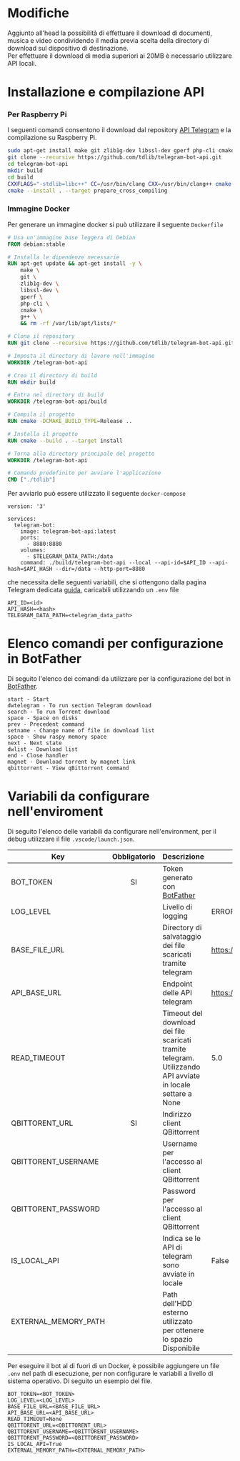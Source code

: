 # Modifiche

Aggiunto all'head la possibilità di effettuare il download di documenti, musica e video condividendo il media previa scelta della directory di download sul dispositivo di destinazione.</br>
Per effettuare il download di media superiori ai 20MB è necessario utilizzare API locali.

# Installazione e compilazione API

### Per Raspberry Pi
I seguenti comandi consentono il download dal repository [API Telegram](https://github.com/tdlib/telegram-bot-api.git) e la compilazione su Raspberry Pi.

```bash
sudo apt-get install make git zlib1g-dev libssl-dev gperf php-cli cmake clang libc++-dev libc++abi-dev
git clone --recursive https://github.com/tdlib/telegram-bot-api.git
cd telegram-bot-api
mkdir build
cd build
CXXFLAGS="-stdlib=libc++" CC=/usr/bin/clang CXX=/usr/bin/clang++ cmake -DCMAKE_BUILD_TYPE=Release -DCMAKE_INSTALL_PREFIX:PATH=../tdlib ..
cmake --install . --target prepare_cross_compiling
```

### Immagine Docker
Per generare un immagine docker si può utilizzare il seguente `Dockerfile`

```Dockerfile
# Usa un'immagine base leggera di Debian
FROM debian:stable

# Installa le dipendenze necessarie
RUN apt-get update && apt-get install -y \
    make \
    git \
    zlib1g-dev \
    libssl-dev \
    gperf \
    php-cli \
    cmake \
    g++ \
    && rm -rf /var/lib/apt/lists/*

# Clona il repository
RUN git clone --recursive https://github.com/tdlib/telegram-bot-api.git /telegram-bot-api

# Imposta il directory di lavoro nell'immagine
WORKDIR /telegram-bot-api

# Crea il directory di build
RUN mkdir build

# Entra nel directory di build
WORKDIR /telegram-bot-api/build

# Compila il progetto
RUN cmake -DCMAKE_BUILD_TYPE=Release ..

# Installa il progetto
RUN cmake --build . --target install

# Torna alla directory principale del progetto
WORKDIR /telegram-bot-api

# Comando predefinito per avviare l'applicazione
CMD ["./tdlib"]
```

Per avviarlo può essere utilizzato il seguente `docker-compose`

```docker-compose
version: '3'

services:
  telegram-bot:
    image: telegram-bot-api:latest
    ports:
      - 8880:8880
    volumes:
      - $TELEGRAM_DATA_PATH:/data
    command: ./build/telegram-bot-api --local --api-id=$API_ID --api-hash=$API_HASH --dir=/data --http-port=8880
```

che necessita delle seguenti variabili, che si ottengono dalla pagina Telegram dedicata [guida](https://core.telegram.org/api/obtaining_api_id#obtaining-api-id), caricabili utilizzando un `.env` file

```
API_ID=<id>
API_HASH=<hash>
TELEGRAM_DATA_PATH=<telegram_data_path>
```

# Elenco comandi per configurazione in **BotFather**

Di seguito l'elenco dei comandi da utilizzare per la configurazione del bot in [BotFather](https://t.me/BotFather).

```
start - Start
dwtelegram - To run section Telegram download
search - To run Torrent download
space - Space on disks
prev - Precedent command
setname - Change name of file in download list
space - Show raspy memory space
next - Next state
dwlist - Download list
end - Close handler
magnet - Download torrent by magnet link
qbittorrent - View qBittorrent command
```

# Variabili da configurare nell'enviroment

Di seguito l'elenco delle variabili da configurare nell'environment, per il debug utilizzare il file `.vscode/launch.json`.

| Key                  | Obbligatorio | Descrizione                                                          | Default value                     |
|----------------------|:------------:|----------------------------------------------------------------------|-----------------------------------|
| BOT_TOKEN            |      SI      | Token generato con [BotFather](https://t.me/BotFather)               |                                   |
| LOG_LEVEL            |              | Livello di logging                                                   | ERROR                             |
| BASE_FILE_URL        |              | Directory di salvataggio dei file scaricati tramite telegram         | https://api.telegram.org/file/bot |
| API_BASE_URL         |              | Endpoint delle API telegram                                          | https://api.telegram.org/bot      |
| READ_TIMEOUT         |              | Timeout del download dei file scaricati tramite telegram. Utilizzando API avviate in locale settare a None| 5.0                               |
| QBITTORENT_URL       |      SI      | Indirizzo client QBittorrent                                         |                                   |
| QBITTORENT_USERNAME  |              | Username per l'accesso al client QBittorrent                         |                                   |
| QBITTORENT_PASSWORD  |              | Password per l'accesso al client QBittorrent                         |                                   |
| IS_LOCAL_API         |              | Indica se le API di telegram sono avviate in locale                  | False                             |
| EXTERNAL_MEMORY_PATH |              | Path dell'HDD esterno utilizzato per ottenere lo spazio Disponibile  |                                   |

Per eseguire il bot al di fuori di un Docker, è possibile aggiungere un file `.env` nel path di esecuzione, per non configurare le variabili a livello di sistema operativo.
Di seguito un esempio del file.

```
BOT_TOKEN=<BOT_TOKEN>
LOG_LEVEL=<LOG_LEVEL>
BASE_FILE_URL=<BASE_FILE_URL>
API_BASE_URL=<API_BASE_URL>
READ_TIMEOUT=None
QBITTORENT_URL=<QBITTORENT_URL>
QBITTORENT_USERNAME=<QBITTORENT_USERNAME>
QBITTORENT_PASSWORD=<QBITTORENT_PASSWORD>
IS_LOCAL_API=True
EXTERNAL_MEMORY_PATH=<EXTERNAL_MEMORY_PATH>
```
